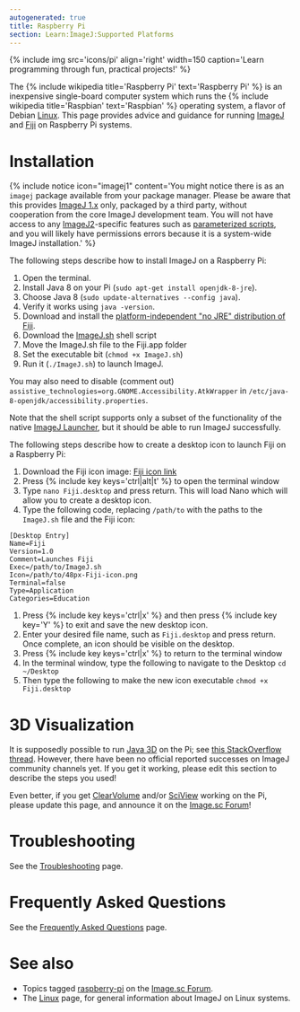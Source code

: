 ```yaml
---
autogenerated: true
title: Raspberry Pi
section: Learn:ImageJ:Supported Platforms
---
```


{% include img src='icons/pi' align='right' width=150 caption='Learn programming through fun, practical projects!' %}

The {% include wikipedia title='Raspberry Pi' text='Raspberry Pi' %} is an inexpensive single-board computer system which runs the {% include wikipedia title='Raspbian' text='Raspbian' %} operating system, a flavor of Debian [Linux](/platforms/linux). This page provides advice and guidance for running [ImageJ](/about) and [Fiji](/software/fiji) on Raspberry Pi systems.

# Installation

{% include notice icon="imagej1" content='You might notice there is as an `imagej` package available from your package manager. Please be aware that this provides [ImageJ 1.x](/software/imagej1) only, packaged by a third party, without cooperation from the core ImageJ development team. You will not have access to any [ImageJ2](/software/imagej2)-specific features such as [parameterized scripts](/scripting/parameters), and you will likely have permissions errors because it is a system-wide ImageJ installation.' %}

The following steps describe how to install ImageJ on a Raspberry Pi:

1.  Open the terminal.
2.  Install Java 8 on your Pi (`sudo apt-get install openjdk-8-jre`).
3.  Choose Java 8 (`sudo update-alternatives --config java`).
4.  Verify it works using `java -version`.
5.  Download and install the [platform-independent "no JRE" distribution of Fiji](http://downloads.imagej.net/fiji/latest/fiji-nojre.zip).
6.  Download the [ImageJ.sh](https://github.com/imagej/imagej/blob/master/bin/ImageJ.sh) shell script
7.  Move the ImageJ.sh file to the Fiji.app folder
8.  Set the executable bit (`chmod +x ImageJ.sh`)
9.  Run it (`./ImageJ.sh`) to launch ImageJ.

You may also need to disable (comment out) `assistive_technologies=org.GNOME.Accessibility.AtkWrapper` in `/etc/java-8-openjdk/accessibility.properties`.

Note that the shell script supports only a subset of the functionality of the native [ImageJ Launcher](/Launcher), but it should be able to run ImageJ successfully.

The following steps describe how to create a desktop icon to launch Fiji on a Raspberry Pi:

1.  Download the Fiji icon image: [Fiji icon link](/media/icons/fiji.png)
2.  Press {% include key keys='ctrl|alt|t' %} to open the terminal window
3.  Type `nano Fiji.desktop` and press return. This will load Nano which will allow you to create a desktop icon.
4.  Type the following code, replacing `/path/to` with the paths to the `ImageJ.sh` file and the Fiji icon:

<!-- -->

    [Desktop Entry]
    Name=Fiji
    Version=1.0
    Comment=Launches Fiji
    Exec=/path/to/ImageJ.sh
    Icon=/path/to/48px-Fiji-icon.png
    Terminal=false
    Type=Application
    Categories=Education

1.  Press {% include key keys='ctrl|x' %} and then press {% include key key='Y' %} to exit and save the new desktop icon.
2.  Enter your desired file name, such as `Fiji.desktop` and press return. Once complete, an icon should be visible on the desktop.
3.  Press {% include key keys='ctrl|x' %} to return to the terminal window
4.  In the terminal window, type the following to navigate to the Desktop `cd ~/Desktop`
5.  Then type the following to make the new icon executable `chmod +x Fiji.desktop`

# 3D Visualization

It is supposedly possible to run [Java 3D](/libs/java-3d) on the Pi; see [this StackOverflow thread](http://stackoverflow.com/questions/28529344/how-to-run-java3d-on-rpi-2). However, there have been no official reported successes on ImageJ community channels yet. If you get it working, please edit this section to describe the steps you used!

Even better, if you get [ClearVolume](/plugins/clearvolume) and/or [SciView](/plugins/sciview) working on the Pi, please update this page, and announce it on the [Image.sc Forum](/help)!

# Troubleshooting

See the [Troubleshooting](/help/troubleshooting) page.

# Frequently Asked Questions

See the [Frequently Asked Questions](/help/faq) page.

# See also

-   Topics tagged [raspberry-pi](https://forum.image.sc/tags/raspberry-pi) on the [Image.sc Forum](/help).
-   The [Linux](/platforms/linux) page, for general information about ImageJ on Linux systems.


